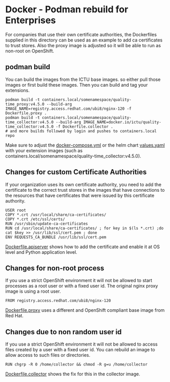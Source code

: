 # Docker - Podman rebuild for Enterprises

For companies that use their own certificate authorities, the Dockerfiles supplied in this directory can be used as an example to add ca certificates to trust stores.
Also the proxy image is adjusted so it will be able to run as non-root on OpenShift.

## podman build

You can build the images from the ICTU base images. so either pull those images or first build these images. Then you can build and tag your extensions.

	podman build -t containers.local/somenamespace/quality-time_proxy:v4.5.0 --build-arg IMAGE_NAME=registry.access.redhat.com/ubi8/nginx-120 -f Dockerfile.proxy .
	podman build -t containers.local/somenamespace/quality-time_collector:v4.5.0 --build-arg IMAGE_NAME=docker.io/ictu/quality-time_collector:v4.5.0 -f Dockerfile.collector .
	# and more builds followed by login and pushes to containers.local repo

Make sure to adjust the [docker-compose.yml](../../docker/docker-compose.yml) or the helm chart [values.yaml](../helm/values.yaml) with your extension images (such as containers.local/somenamespace/quality-time_collector:v4.5.0).

## Changes for custom Certificate Authorities

If your organization uses its own certificate authority, you need to add the certificate to the correct trust stores in the images that have connections to the resources that have certificates that were issued by this certificate authority.

    USER root
    COPY *.crt /usr/local/share/ca-certificates/
    COPY *.crt /etc/ssl/certs/
    RUN /usr/sbin/update-ca-certificates
    RUN cd /usr/local/share/ca-certificates/ ; for key in $(ls *.crt) ;do cat $key >> /usr/lib/ssl/cert.pem ; done
    ENV REQUESTS_CA_BUNDLE /usr/lib/ssl/cert.pem

[Dockerfile.apiserver](./Dockerfile.apiserver) shows how to add the certificate and enable it at OS level and Python application level.

## Changes for non-root process

If you use a strict OpenShift environment it will not be allowed to start processes as a root user or with a fixed user id. The original nginx proxy image is using a root user.

    FROM registry.access.redhat.com/ubi8/nginx-120

[Dockerfile.proxy](./Dockerfile.proxy) uses a different and OpenShift compliant base image from Red Hat.

## Changes due to non random user id

If you use a strict OpenShift environment it will not be allowed to access files created by a user with a fixed user id. You can rebuild an image to allow access to such files or directories.

    RUN chgrp -R 0 /home/collector && chmod -R g=u /home/collector

[Dockerfile.collector](./Dockerfile.collector) shows the fix for this in the collector image.

